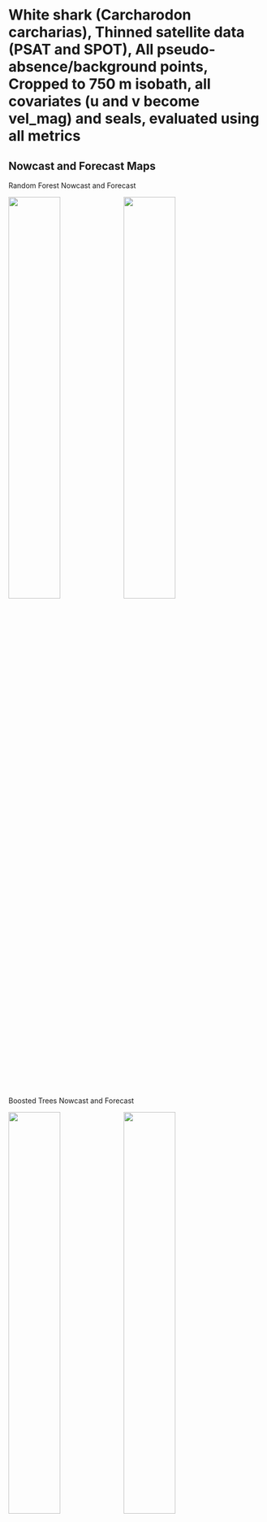 White shark (Carcharodon carcharias), Thinned satellite data (PSAT and
SPOT), All pseudo-absence/background points, Cropped to 750 m isobath,
all covariates (u and v become vel_mag) and seals, evaluated using all
metrics
================

## Nowcast and Forecast Maps

Random Forest Nowcast and Forecast

<img src="../tidy_reports/versions/c11/100500/c11.100500.01_12_rf_compiled_casts.png" width="45%" /><img src="../tidy_reports/versions/c11/100504/c11.100504.01_12_rf_compiled_casts.png" width="45%" />

Boosted Trees Nowcast and Forecast

<img src="../tidy_reports/versions/c11/100500/c11.100500.01_12_bt_compiled_casts.png" width="45%" /><img src="../tidy_reports/versions/c11/100504/c11.100504.01_12_bt_compiled_casts.png" width="45%" />

Maxnet Trees Nowcast and Forecast

<img src="../tidy_reports/versions/c11/100500/c11.100500.01_12_maxent_compiled_casts.png" width="45%" /><img src="../tidy_reports/versions/c11/100504/c11.100504.01_12_maxent_compiled_casts.png" width="45%" />

GAM Nowcast and Forecast

<img src="../tidy_reports/versions/c11/100500/c11.100500.01_12_gam_compiled_casts.png" width="45%" /><img src="../tidy_reports/versions/c11/100504/c11.100504.01_12_gam_compiled_casts.png" width="45%" />

GLM Nowcast and Forecast

<img src="../tidy_reports/versions/c11/100500/c11.100500.01_12_glm_compiled_casts.png" width="45%" /><img src="../tidy_reports/versions/c11/100504/c11.100504.01_12_glm_compiled_casts.png" width="45%" />

## Metrics

| model_type |  accuracy |   roc_auc | boyce_cont | brier_class |   tss_max |
|:-----------|----------:|----------:|-----------:|------------:|----------:|
| rf         | 0.9573304 | 0.9923065 |  0.8280958 |   0.0347832 | 0.9732101 |
| bt         | 0.8161926 | 0.8810836 |  0.9060248 |   0.1315639 | 0.6426528 |
| maxnet     | 0.6006565 | 0.7363656 |  0.9493787 |   0.2276272 | 0.3980232 |
| gam        | 0.7680525 | 0.7739727 |  0.9712828 |   0.1583010 | 0.3956743 |
| glm        | 0.7231947 | 0.7124310 |  0.7741528 |   0.1754086 | 0.3776151 |

Metrics by model type

## Variable Importance

![](/mnt/ecocast/projects/koliveira/subprojects/carcharodon/workflows/tidy_md/versions/m11/10050/m11.10050_tidy_compiled_files/figure-gfm/variable%20importance-1.png)<!-- -->

